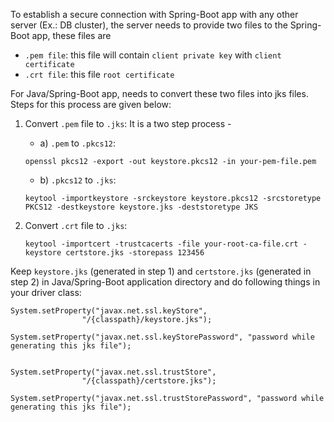 To establish a secure connection with Spring-Boot app with any other server (Ex.: DB cluster), the server needs to provide two files to the Spring-Boot app, these files are
* `.pem file`: this file will contain `client private key` with `client certificate`
* `.crt file`: this file `root certificate`

For Java/Spring-Boot app, needs to convert these two files into jks files. Steps for this process are given below:

1) Convert `.pem` file to `.jks`: It is a two step process - 
    - a)  `.pem` to `.pkcs12`: 
    ``` 
    openssl pkcs12 -export -out keystore.pkcs12 -in your-pem-file.pem
    ```
    - b) `.pkcs12` to `.jks`: 
    ``` 
    keytool -importkeystore -srckeystore keystore.pkcs12 -srcstoretype PKCS12 -destkeystore keystore.jks -deststoretype JKS
    ```

2) Convert `.crt` file to `.jks`:
    ``` 
    keytool -importcert -trustcacerts -file your-root-ca-file.crt -keystore certstore.jks -storepass 123456
    ```

Keep `keystore.jks` (generated in step 1) and `certstore.jks` (generated in step 2) in Java/Spring-Boot application directory and do following things in your driver class:
```
System.setProperty("javax.net.ssl.keyStore",
				"/{classpath}/keystore.jks");

System.setProperty("javax.net.ssl.keyStorePassword", "password while generating this jks file");
		

System.setProperty("javax.net.ssl.trustStore",
				"/{classpath}/certstore.jks");

System.setProperty("javax.net.ssl.trustStorePassword", "password while generating this jks file");
```